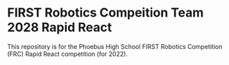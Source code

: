 # FIRST Robotics Compeition Team 2028 Rapid React

This repository is for the Phoebus High School FIRST Robotics Competition (FRC) Rapid React competition (for 2022).
